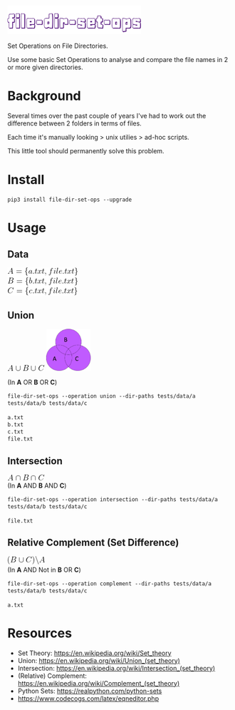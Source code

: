 <img src="images/file-dir-set-ops.png" alt="file-dir-set-ops" width="300">

Set Operations on File Directories.

Use some basic Set Operations to analyse and compare the file names in 2 or more given directories.

# Background
Several times over the past couple of years I've had to work out the difference between 2 folders in terms of files.

Each time it's manually looking > unix utilies > ad-hoc scripts.

This little tool should permanently solve this problem.


# Install
```
pip3 install file-dir-set-ops --upgrade
```


# Usage
## Data
![sets](images/sets.gif)

## Union
![union](images/union.gif)
<img src="images/venn-union.png" alt="venn-union" width="100">

(In **A** OR **B** OR **C**)
```
file-dir-set-ops --operation union --dir-paths tests/data/a tests/data/b tests/data/c

a.txt
b.txt
c.txt
file.txt
```

## Intersection
![union](images/intersection.gif)  
(In **A** AND **B** AND **C**)
```
file-dir-set-ops --operation intersection --dir-paths tests/data/a tests/data/b tests/data/c

file.txt
```

## Relative Complement (Set Difference)
![complement](images/complement.gif)  
(In **A** AND Not in **B** OR **C**)
```
file-dir-set-ops --operation complement --dir-paths tests/data/a tests/data/b tests/data/c

a.txt
```


# Resources
* Set Theory: https://en.wikipedia.org/wiki/Set_theory
* Union: https://en.wikipedia.org/wiki/Union_(set_theory)
* Intersection: https://en.wikipedia.org/wiki/Intersection_(set_theory)
* (Relative) Complement: https://en.wikipedia.org/wiki/Complement_(set_theory)
* Python Sets: https://realpython.com/python-sets
* https://www.codecogs.com/latex/eqneditor.php
